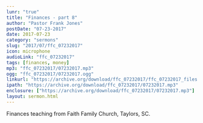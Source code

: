 ```yaml
---
lunr: "true"
title: "Finances - part 8"
author: "Pastor Frank Jones"
postDate: "07-23-2017"
date: 2017-07-23
category: "sermons"
slug: "2017/07/ffc_07232017"
icon: microphone
audioLink: "ffc_07232017"
tags: [finances, money]
mp3: "ffc_07232017/07232017.mp3"
ogg: "ffc_07232017/07232017.ogg"
linkurl: "https://archive.org/download/ffc_07232017/ffc_07232017_files.xml"
ipath: "https://archive.org/download/ffc_07232017/07232017.mp3"
enclosure: ["https://archive.org/download/ffc_07232017/07232017.mp3"]
layout: sermon.html
---
```


Finances teaching from Faith Family Church, Taylors, SC.
